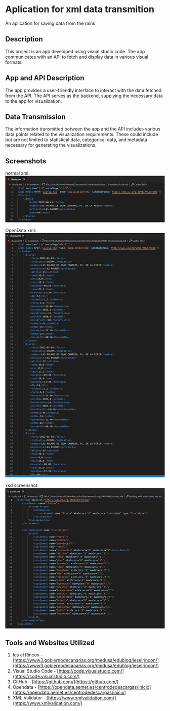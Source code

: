 # Aplication for xml data transmition

An aplication for saving data from the rains

## Description

This project is an app developed using visual studio code. The app communicates with an API to fetch and display data in various visual formats.

## App and API Description

The app provides a user-friendly interface to interact with the data fetched from the API. The API serves as the backend, supplying the necessary data to the app for visualization.

## Data Transmission

The information transmitted between the app and the API includes various data points related to the visualization requirements. These could include but are not limited to statistical data, categorical data, and metadata necessary for generating the visualizations.

## Screenshots

normal xml:
![Screenshot 1](/img/rainXML.png)

OpenData xml:
![Screenshot 2](/img/OpendataRain.png)

xsd screenshot:
![Screenshot 2](/img/rainxsd.png)

## Tools and Websites Utilized

1. Ies el Rincon - [https://www3.gobiernodecanarias.org/medusa/edublog/ieselrincon/](https://www3.gobiernodecanarias.org/medusa/edublog/ieselrincon/)
2. Visual Studio Code - [https://code.visualstudio.com/](https://code.visualstudio.com/)
3. GitHub - [https://github.com/](https://github.com/)
4. Opendata - [https://opendata.aemet.es/centrodedescargas/inicio](https://opendata.aemet.es/centrodedescargas/inicio)
5. XML Validator - [https://www.xmlvalidation.com/](https://www.xmlvalidation.com/)
